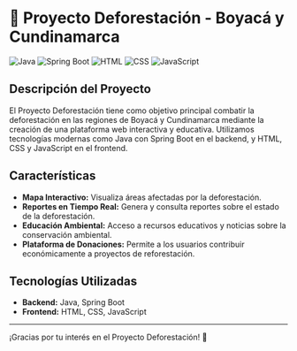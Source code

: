 # 🌳 Proyecto Deforestación - Boyacá y Cundinamarca

![Java](https://img.shields.io/badge/Java-ED8B00?style=for-the-badge&logo=java&logoColor=white)
![Spring Boot](https://img.shields.io/badge/Spring_Boot-F2F4F9?style=for-the-badge&logo=spring-boot)
![HTML](https://img.shields.io/badge/HTML5-E34F26?style=for-the-badge&logo=html5&logoColor=white)
![CSS](https://img.shields.io/badge/CSS3-1572B6?style=for-the-badge&logo=css3&logoColor=white)
![JavaScript](https://img.shields.io/badge/JavaScript-F7DF1E?style=for-the-badge&logo=javascript&logoColor=black)

## Descripción del Proyecto

El Proyecto Deforestación tiene como objetivo principal combatir la deforestación en las regiones de Boyacá y Cundinamarca mediante la creación de una plataforma web interactiva y educativa. Utilizamos tecnologías modernas como Java con Spring Boot en el backend, y HTML, CSS y JavaScript en el frontend.

## Características

- **Mapa Interactivo:** Visualiza áreas afectadas por la deforestación.
- **Reportes en Tiempo Real:** Genera y consulta reportes sobre el estado de la deforestación.
- **Educación Ambiental:** Acceso a recursos educativos y noticias sobre la conservación ambiental.
- **Plataforma de Donaciones:** Permite a los usuarios contribuir económicamente a proyectos de reforestación.

## Tecnologías Utilizadas

- **Backend:** Java, Spring Boot
- **Frontend:** HTML, CSS, JavaScript

---

¡Gracias por tu interés en el Proyecto Deforestación! 🌱
